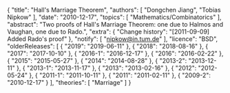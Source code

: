 {
    "title": "Hall's Marriage Theorem",
    "authors": [
        "Dongchen Jiang",
        "Tobias Nipkow"
    ],
    "date": "2010-12-17",
    "topics": [
        "Mathematics/Combinatorics"
    ],
    "abstract": "Two proofs of Hall's Marriage Theorem: one due to Halmos and Vaughan, one due to Rado.",
    "extra": {
        "Change history": "[2011-09-09] Added Rado's proof"
    },
    "notify": [
        "nipkow@in.tum.de"
    ],
    "licence": "BSD",
    "olderReleases": [
        {
            "2019": "2019-06-11"
        },
        {
            "2018": "2018-08-16"
        },
        {
            "2017": "2017-10-10"
        },
        {
            "2016-1": "2016-12-17"
        },
        {
            "2016": "2016-02-22"
        },
        {
            "2015": "2015-05-27"
        },
        {
            "2014": "2014-08-28"
        },
        {
            "2013-2": "2013-12-11"
        },
        {
            "2013-1": "2013-11-17"
        },
        {
            "2013": "2013-02-16"
        },
        {
            "2012": "2012-05-24"
        },
        {
            "2011-1": "2011-10-11"
        },
        {
            "2011": "2011-02-11"
        },
        {
            "2009-2": "2010-12-17"
        }
    ],
    "theories": [
        "Marriage"
    ]
}